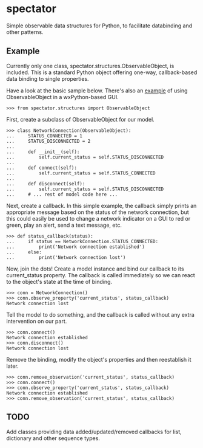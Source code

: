 # spectator
Simple observable data structures for Python, to facilitate databinding and other patterns.

## Example
Currently only one class, spectator.structures.ObservableObject, is included.  This is a standard Python object offering one-way, callback-based data binding to single properties.

Have a look at the basic sample below.  There's also an [example](https://github.com/jscholes/spectator/blob/master/examples/gui_observer.py) of using ObservableObject in a wxPython-based GUI.

    >>> from spectator.structures import ObservableObject

First, create a subclass of ObservableObject for our model.

    >>> class NetworkConnection(ObservableObject):
    ...     STATUS_CONNECTED = 1
    ...     STATUS_DISCONNECTED = 2
    ...
    ...     def __init__(self):
    ...         self.current_status = self.STATUS_DISCONNECTED
    ...
    ...     def connect(self):
    ...         self.current_status = self.STATUS_CONNECTED
    ...
    ...     def disconnect(self):
    ...         self.current_status = self.STATUS_DISCONNECTED
    ...     # ... rest of model code here ...

Next, create a callback.  In this simple example, the callback simply prints an appropriate message based on the status of the network connection, but this could easily be used to change a network indicator on a GUI to red or green, play an alert, send a text message, etc.

    >>> def status_callback(status):
    ...     if status == NetworkConnection.STATUS_CONNECTED:
    ...         print('Network connection established')
    ...     else:
    ...         print('Network connection lost')

Now, join the dots!  Create a model instance and bind our callback to its current_status property.  The callback is called immediately so we can react to the object's state at the time of binding.

    >>> conn = NetworkConnection()
    >>> conn.observe_property('current_status', status_callback)
    Network connection lost

Tell the model to do something, and the callback is called without any extra intervention on our part.

    >>> conn.connect()
    Network connection established
    >>> conn.disconnect()
    Network connection lost

Remove the binding, modify the object's properties and then reestablish it later.

    >>> conn.remove_observation('current_status', status_callback)
    >>> conn.connect()
    >>> conn.observe_property('current_status', status_callback)
    Network connection established
    >>> conn.remove_observation('current_status', status_callback)

## TODO
Add classes providing data added/updated/removed callbacks for list, dictionary and other sequence types.
